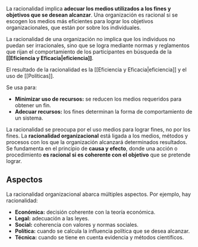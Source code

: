 La racionalidad implica **adecuar los medios utilizados a los fines y objetivos que se desean alcanzar**. Una organización es racional si se escogen los medios más eficientes para lograr los objetivos organizacionales, que están por sobre los individuales.

La racionalidad de una organización no implica que los individuos no puedan ser irracionales, sino que se logra mediante normas y reglamentos que rijan el comportamiento de los participantes en búsqueda de la **[[Eficiencia y Eficacia|eficiencia]]**.

El resultado de la racionalidad es la [[Eficiencia y Eficacia|eficiencia]] y el uso de [[Políticas]].

Se usa para:

- **Minimizar uso de recursos:** se reducen los medios requeridos para obtener un fin.
- **Adecuar recursos:** los fines determinan la forma de comportamiento de un sistema.

La racionalidad se preocupa por el uso medios para lograr fines, no por los fines. La **racionalidad organizacional** está ligada a los medios, métodos y procesos con los que la organización alcanzará determinados resultados. Se fundamenta en el principio de **causa y efecto**, donde una acción o procedimiento **es racional si es coherente con el objetivo** que se pretende lograr.

## Aspectos

La racionalidad organizacional abarca múltiples aspectos. Por ejemplo, hay racionalidad:

- **Económica:** decisión coherente con la teoría económica.
- **Legal:** adecuación a las leyes.
- **Social:** coherencia con valores y normas sociales.
- **Política:** cuando se calcula la influencia política que se desea alcanzar.
- **Técnica:** cuando se tiene en cuenta evidencia y métodos científicos.
